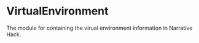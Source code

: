# VirtualEnvironment
The module for containing the virual environment information in Narrative Hack.
